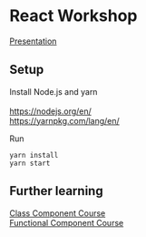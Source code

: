# React Workshop
[Presentation](https://docs.google.com/presentation/d/142uJGbRa-nC0laHT5CTh-ewGynRnjIBWKTb7c532_bc/edit?usp=sharing)


## Setup
Install Node.js and yarn <br><br>
https://nodejs.org/en/ <br>
https://yarnpkg.com/lang/en/ <br>

Run
```
yarn install
yarn start
```


## Further learning
[Class Component Course](https://scrimba.com/g/glearnreact) <br>
[Functional Component Course](https://scrimba.com/g/greacthooks) <br>
